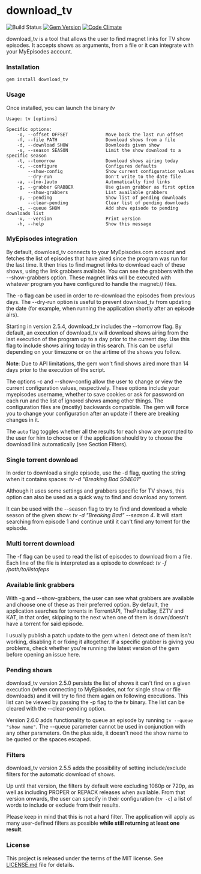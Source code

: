 # download_tv

![Build Status](https://github.com/guille/download_tv/actions/workflows/ruby.yml/badge.svg)
[![Gem Version](https://badge.fury.io/rb/download_tv.svg)](https://badge.fury.io/rb/download_tv)
[![Code Climate](https://codeclimate.com/github/guille/download_tv.svg)](https://codeclimate.com/github/guille/download_tv)

download_tv is a tool that allows the user to find magnet links for TV show episodes. It accepts shows as arguments, from a file or it can integrate with your MyEpisodes account.

### Installation

`gem install download_tv`

### Usage

Once installed, you can launch the binary *tv*

```
Usage: tv [options]

Specific options:
    -o, --offset OFFSET              Move back the last run offset
    -f, --file PATH                  Download shows from a file
    -d, --download SHOW              Downloads given show
    -s, --season SEASON              Limit the show download to a specific season
    -t, --tomorrow                   Download shows airing today
    -c, --configure                  Configures defaults
        --show-config                Show current configuration values
        --dry-run                    Don't write to the date file
    -a, --[no-]auto                  Automatically find links
    -g, --grabber GRABBER            Use given grabber as first option
        --show-grabbers              List available grabbers
    -p, --pending                    Show list of pending downloads
        --clear-pending              Clear list of pending downloads
    -q, --queue SHOW                 Add show episode to pending downloads list
    -v, --version                    Print version
    -h, --help                       Show this message
```

### MyEpisodes integration

By default, download_tv connects to your MyEpisodes.com account and fetches the list of episodes that have aired since the program was run for the last time. It then tries to find magnet links to download each of these shows, using the link grabbers available. You can see the grabbers with the --show-grabbers option. These magnet links will be executed with whatever program you have configured to handle the magnet:// files.

The -o flag can be used in order to re-download the episodes from previous days. The --dry-run option is useful to prevent download_tv from updating the date (for example, when running the application shortly after an episode airs).

Starting in version 2.5.4, download_tv includes the --tomorrow flag. By default, an execution of download_tv will download shows airing from the last execution of the program up to a day prior to the current day. Use this flag to include shows airing today in this search. This can be useful depending on your timezone or on the airtime of the shows you follow.

**Note**: Due to API limitations, the gem won't find shows aired more than 14 days prior to the execution of the script.

The options -c and --show-config allow the user to change or view the current configuration values, respectively. These options include your myepisodes username, whether to save cookies or ask for password on each run and the list of ignored shows among other things. The configuration files are (mostly) backwards compatible. The gem will force you to change your configuration after an update if there are breaking changes in it.

The `auto` flag toggles whether all the results for each show are prompted to the user for him to choose or if the application should try to choose the download link automatically (see Section Filters).

### Single torrent download

In order to download a single episode, use the -d flag, quoting the string when it contains spaces: *tv -d "Breaking Bad S04E01"*

Although it uses some settings and grabbers specific for TV shows, this option can also be used as a quick way to find and download any torrent.

It can be used with the --season flag to try to find and download a whole season of the given show: *tv -d "Breaking Bad" --season 4*. It will start searching from episode 1 and continue until it can't find any torrent for the episode.

### Multi torrent download

The -f flag can be used to read the list of episodes to download from a file. Each line of the file is interpreted as a episode to download: *tv -f /path/to/listofeps*

### Available link grabbers

With -g and --show-grabbers, the user can see what grabbers are available and choose one of these as their preferred option. By default, the application searches for torrents in TorrentAPI, ThePirateBay, EZTV and KAT, in that order, skipping to the next when one of them is down/doesn't have a torrent for said episode.

I usually publish a patch update to the gem when I detect one of them isn't working, disabling it or fixing it altogether. If a specific grabber is giving you problems, check whether you're running the latest version of the gem before opening an issue here.

### Pending shows

download_tv version 2.5.0 persists the list of shows it can't find on a given execution (when connecting to MyEpisodes, not for single show or file downloads) and it will try to find them again on following executions. This list can be viewed by passing the -p flag to the tv binary. The list can be cleared with the --clear-pending option.

Version 2.6.0 adds functionality to queue an episode by running `tv --queue "show name"`. The --queue parameter cannot be used in conjunction with any other parameters. On the plus side, it doesn't need the show name to be quoted or the spaces escaped.

### Filters

download_tv version 2.5.5 adds the possibility of setting include/exclude filters for the automatic download of shows.

Up until that version, the filters by default were excluding 1080p or 720p, as well as including PROPER or REPACK releases when available. From that version onwards, the user can specify in their configuration (`tv -c`) a list of words to include or exclude from their results.

Please keep in mind that this is not a hard filter. The application will apply as many user-defined filters as possible **while still returning at least one result**.

### License

This project is released under the terms of the MIT license. See [LICENSE.md](https://github.com/guille/download_tv/blob/master/LICENSE.md) file for details.
